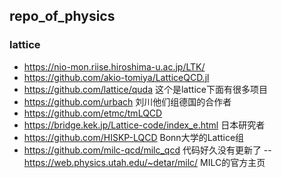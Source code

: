 ## repo_of_physics

### lattice
-  https://nio-mon.riise.hiroshima-u.ac.jp/LTK/
- https://github.com/akio-tomiya/LatticeQCD.jl
- https://github.com/lattice/quda 这个是lattice下面有很多项目
- https://github.com/urbach 刘川他们组德国的合作者
- https://github.com/etmc/tmLQCD
- https://bridge.kek.jp/Lattice-code/index_e.html 日本研究者
- https://github.com/HISKP-LQCD Bonn大学的Lattice组
- https://github.com/milc-qcd/milc_qcd 代码好久没有更新了
-- https://web.physics.utah.edu/~detar/milc/ MILC的官方主页
